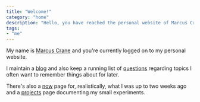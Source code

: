 ```yaml
---
title: "Welcome!"
category: "home"
description: "Hello, you have reached the personal website of Marcus Crane. Please leave a message after the beep."
tags:
- "me"
---
```


My name is [Marcus Crane](/about/) and you're currently logged on to my personal website.

I maintain a [blog](/blog/) and also keep a running list of [questions](/questions/) regarding topics I often want to remember things about for later.

There's also a [now](/now/) page for, realistically, what I was up to two weeks ago and a [projects](/projects/) page documenting my small experiments.